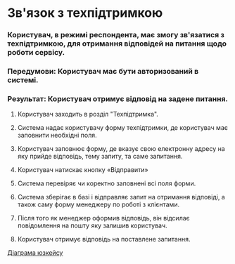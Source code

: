 # Зв'язок з техпідтримкою

### Користувач, в режимі респондента, має змогу зв'язатися з техпідтримкою, для отримання відповідей на питання щодо роботи сервісу.

### Передумови: Користувач має бути авторизований в системі.

### Результат: Користувач отримує відповід на задене питання. 

1. Користувач заходить в розділ "Техпідтримка".

2. Система надає користувачу форму техпідтримки, де користувач має заповнити необхідні поля.

3. Користувач заповнює форму, де вказує свою електронну адресу на яку прийде відповідь, тему запиту, та саме запитання.

4. Користувач натискає кнопку «Відправити»

5. Система перевіряє чи коректно заповнені всі поля форми.

6. Система зберігає в базі і відправляє запит на отримання відповіді, а також саму форму менеджеру по роботі з клієнтами.

7. Після того як менеджер оформив відповідь, він відсилає повідомлення на пошту яку залишив користувач.

8. Користувач отримує відповідь на поставлене запитання.

[Діаграма юзкейсу](https://github.com/ip-85/System-Dynamics/blob/master/Doc/UMLDiagrams/scenarios/user/Diagrams/UC4-techSupport.md)
